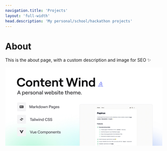 ```yaml
---
navigation.title: 'Projects'
layout: 'full-width'
head.description: 'My personal/school/hackathon projects'
---
```


# About

This is the about page, with a custom description and image for SEO :sparkles:

![Test picture](cover.jpg "Test picture")
